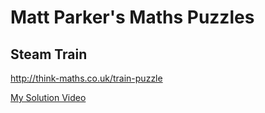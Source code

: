 # Matt Parker's Maths Puzzles
## Steam Train
http://think-maths.co.uk/train-puzzle

[My Solution Video](https://www.youtube.com/watch?v=MEwvMsTjsRw)
